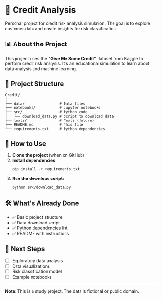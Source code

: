 # 🏦 Credit Analysis

Personal project for credit risk analysis simulation. The goal is to explore customer data and create insights for risk classification.

## 📊 About the Project

This project uses the **"Give Me Some Credit"** dataset from Kaggle to perform credit risk analysis. It's an educational simulation to learn about data analysis and machine learning.

## 📁 Project Structure

```
Credit/
│
├── data/                # Data files
├── notebooks/           # Jupyter notebooks
├── src/                 # Python code
│   └── download_data.py # Script to download data
├── tests/               # Tests (future)
├── README.md            # This file
└── requirements.txt     # Python dependencies
```

## 🚀 How to Use

1. **Clone the project** (when on GitHub)
2. **Install dependencies**:
   ```bash
   pip install -r requirements.txt
   ```
3. **Run the download script**:
   ```bash
   python src/download_data.py
   ```

## 🛠️ What's Already Done

- ✅ Basic project structure
- ✅ Data download script
- ✅ Python dependencies list
- ✅ README with instructions

## 📝 Next Steps

- [ ] Exploratory data analysis
- [ ] Data visualizations
- [ ] Risk classification model
- [ ] Example notebooks

---

**Note**: This is a study project. The data is fictional or public domain.